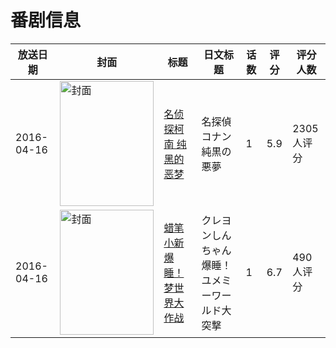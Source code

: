 # 番剧信息

|放送日期|封面|标题|日文标题|话数|评分|评分人数|
|---|---|---|---|---|---|---|
|2016-04-16|<img src="//lain.bgm.tv/pic/cover/c/b4/d3/131427_l4d7e.jpg" alt="封面" style="width:150px;height:200px;object-fit:cover;">|[名侦探柯南 纯黑的恶梦](https://bangumi.tv/subject/131427)|名探偵コナン 純黒の悪夢|1|5.9|2305人评分|
|2016-04-16|<img src="//lain.bgm.tv/pic/cover/c/90/90/159335_Hn4Th.jpg" alt="封面" style="width:150px;height:200px;object-fit:cover;">|[蜡笔小新 爆睡！梦世界大作战](https://bangumi.tv/subject/159335)|クレヨンしんちゃん 爆睡！ユメミーワールド大突撃|1|6.7|490人评分|

